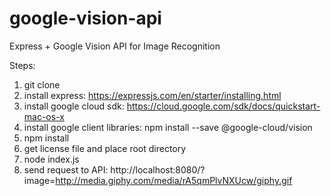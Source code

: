 # google-vision-api
Express + Google Vision API for Image Recognition

Steps:
1) git clone
2) install express: https://expressjs.com/en/starter/installing.html
3) install google cloud sdk: https://cloud.google.com/sdk/docs/quickstart-mac-os-x
4) install google client libraries: npm install --save @google-cloud/vision
5) npm install
6) get license file and place root directory
7) node index.js
8) send request to API: http://localhost:8080/?image=http://media.giphy.com/media/rA5qmPlvNXUcw/giphy.gif
